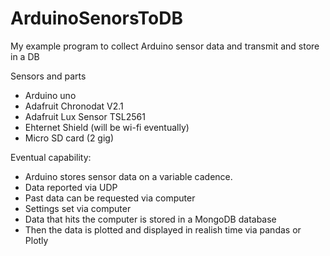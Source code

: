 # ArduinoSenorsToDB
My example program to collect Arduino sensor data and transmit and store in a DB

Sensors and parts

- Arduino uno
- Adafruit Chronodat V2.1
- Adafruit Lux Sensor TSL2561
- Ehternet Shield (will be wi-fi eventually)
- Micro SD card (2 gig)


Eventual capability:
- Arduino stores sensor data on a variable cadence. 
- Data reported via UDP
- Past data can be requested via computer
- Settings set via computer
- Data that hits the computer is stored in a MongoDB database
- Then the data is plotted and displayed in realish time via pandas or Plotly




